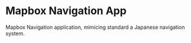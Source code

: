 # Mapbox Navigation App

Mapbox Navigation application, mimicing standard a Japanese navigation system.


